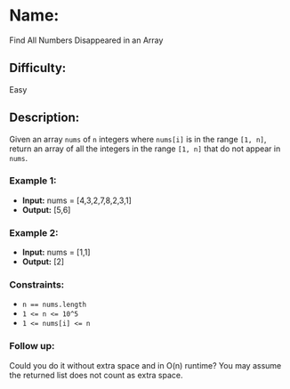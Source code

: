 # Name: 
Find All Numbers Disappeared in an Array

## Difficulty: 
Easy

## Description: 
Given an array `nums` of `n` integers where `nums[i]` is in the range `[1, n]`, return an array of all the integers in the range `[1, n]` that do not appear in `nums`.

### Example 1:
- **Input:** nums = [4,3,2,7,8,2,3,1]
- **Output:** [5,6]

### Example 2:
- **Input:** nums = [1,1]
- **Output:** [2]

### Constraints:
- `n == nums.length`
- `1 <= n <= 10^5`
- `1 <= nums[i] <= n`

### Follow up: 
Could you do it without extra space and in O(n) runtime? You may assume the returned list does not count as extra space.